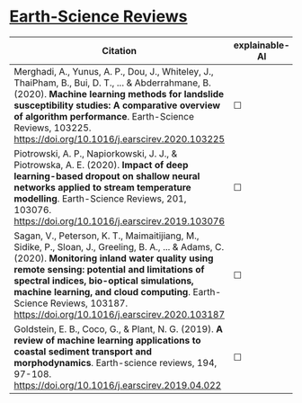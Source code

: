 # [Earth-Science Reviews](https://www.sciencedirect.com/journal/earth-science-reviews)

| Citation           | explainable-AI | data   | code | hybrid |   reviews  |
|--------------------|----------------|--------|------|--------|------------|
| Merghadi, A., Yunus, A. P., Dou, J., Whiteley, J., ThaiPham, B., Bui, D. T., ... & Abderrahmane, B. (2020). **Machine learning methods for landslide susceptibility studies: A comparative overview of algorithm performance**.  Earth-Science Reviews, 103225. https://doi.org/10.1016/j.earscirev.2020.103225 |   &#9744;   | &#9744; | &#9744; | &#9744;  |  |
| Piotrowski, A. P., Napiorkowski, J. J., & Piotrowska, A. E. (2020). **Impact of deep learning-based dropout on shallow neural networks applied to stream temperature modelling**.  Earth-Science Reviews, 201, 103076.  https://doi.org/10.1016/j.earscirev.2019.103076 |   &#9744;   | &#9744; | &#9744; | &#9744;  |  |
| Sagan, V., Peterson, K. T., Maimaitijiang, M., Sidike, P., Sloan, J., Greeling, B. A., ... & Adams, C. (2020). **Monitoring inland water quality using remote sensing: potential and limitations of spectral indices, bio-optical simulations, machine learning, and cloud computing**.  Earth-Science Reviews, 103187. https://doi.org/10.1016/j.earscirev.2020.103187  |   &#9744;   | &#9744; | &#9744; | &#9744;  |  |
| Goldstein, E. B., Coco, G., & Plant, N. G. (2019). **A review of machine learning applications to coastal sediment transport and morphodynamics**.  Earth-science reviews, 194, 97-108.  https://doi.org/10.1016/j.earscirev.2019.04.022 |   &#9744;   | &#9744; | &#9744; | &#9744;  |  |
